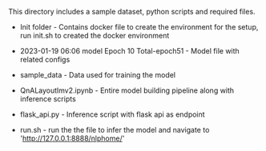 This directory includes a sample dataset, python scripts and required files. 

*   Init folder - Contains docker file to create the environment for the setup, 
		  run init.sh to created the docker environment
*   2023-01-19 06:06 model Epoch 10 Total-epoch51 - Model file with related configs
*   sample_data - Data used for training the model
*   QnALayoutlmv2.ipynb - Entire model building pipeline along with inference scripts
*   flask_api.py - Inference script with flask api as endpoint
                   
*   run.sh       - run the the file to infer the model
                   and navigate to 'http://127.0.0.1:8888/nlphome/'
